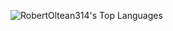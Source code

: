 ![RobertOltean314's Top Languages](https://github-readme-stats.vercel.app/api/top-langs/?username=RobertOltean314&theme=vue-dark&show_icons=true&hide_border=false&layout=compact)

